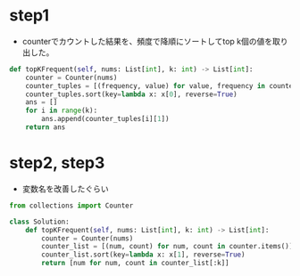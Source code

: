 # step1

- counterでカウントした結果を、頻度で降順にソートしてtop k個の値を取り出した。

```python
def topKFrequent(self, nums: List[int], k: int) -> List[int]:
    counter = Counter(nums)
    counter_tuples = [(frequency, value) for value, frequency in counter.items()]
    counter_tuples.sort(key=lambda x: x[0], reverse=True)
    ans = []
    for i in range(k):
        ans.append(counter_tuples[i][1])
    return ans
```

# step2, step3

- 変数名を改善したぐらい

```python
from collections import Counter

class Solution:
    def topKFrequent(self, nums: List[int], k: int) -> List[int]:
        counter = Counter(nums)
        counter_list = [(num, count) for num, count in counter.items()]
        counter_list.sort(key=lambda x: x[1], reverse=True)
        return [num for num, count in counter_list[:k]]
```
